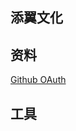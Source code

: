 ## 添翼文化

## 资料
[Github OAuth](https://developer.github.com/apps/building-oauth-apps/creating-an-oauth-app/)


## 工具
